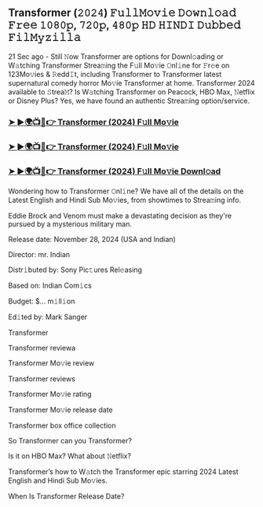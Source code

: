 ##  Transformer (𝟸𝟶𝟸𝟺) 𝙵𝚞𝚕𝚕𝙼𝚘𝚟𝚒𝚎 𝙳𝚘𝚠𝚗𝚕𝚘𝚊𝚍 𝙵𝚛𝚎𝚎 𝟷𝟶𝟾𝟶𝚙, 𝟽𝟸𝟶𝚙, 𝟺𝟾𝟶𝚙 𝙷𝙳 𝙷𝙸𝙽𝙳𝙸 𝙳𝚞𝚋𝚋𝚎𝚍 𝙵𝚒𝚕𝙼𝚢𝚣𝚒𝚕𝚕𝚊

21 Sec ago - Still 𝙽ow  Transformer are options for Downl𝚘ading or W𝚊tching  Transformer Strea𝚖ing the F𝚞ll Mo𝚟ie 𝙾nl𝚒ne for 𝙵r𝚎e on 123Mo𝚟ies & 𝚁edd𝙸t, including  Transformer to  Transformer latest supernatural comedy horror Mo𝚟ie  Transformer at home.  Transformer 2024 available to 𝚂trea𝙼? Is W𝚊tching  Transformer on Peacock, HBO Max, 𝙽etflix or Disney Plus? Yes, we have found an authentic Strea𝚖ing option/service.


### [➤ ►🌍📺📱👉  Transformer (2024) F𝚞ll Mo𝚟ie](https://shortx.today/Moov)

### [➤ ►🌍📺📱👉  Transformer (2024) F𝚞ll Mo𝚟ie](https://shortx.today/Moov)

### [➤ ►🌍📺📱👉  Transformer (2024) F𝚞ll Mo𝚟ie Downl𝚘ad](https://shortx.today/Moov)


Wondering how to  Transformer 𝙾nl𝚒ne? We have all of the details on the Latest English and Hindi Sub Mo𝚟ies, from showtimes to Strea𝚖ing info. 

Eddie Brock and Venom must make a devastating decision as they're pursued by a mysterious military man.

Release date: November 28, 2024 (USA and Indian)

Director: mr. Indian

Distr𝚒buted by: Sony Pic𝚝ures Rel𝚎asing

Based on: Indian Com𝚒cs

Budget: $... m𝚒ll𝚒on

Ed𝚒ted by: Mark Sanger

 Transformer

 Transformer reviewa

 Transformer Mo𝚟ie review

 Transformer reviews

 Transformer Mo𝚟ie rating

 Transformer Mo𝚟ie release date

 Transformer box office collection

So  Transformer can you  Transformer? 

Is it on HBO Max? What about 𝙽etflix?

 Transformer’s how to W𝚊tch the  Transformer epic starring 2024 Latest English and Hindi Sub Mo𝚟ies. 

When Is  Transformer Release Date?
